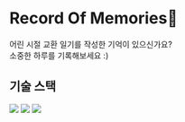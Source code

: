 # Record Of Memories📖

어린 시절 교환 일기를 작성한 기억이 있으신가요?   
소중한 하루를 기록해보세요 :)

## 기술 스택
<div align="left">
	<img src="https://img.shields.io/badge/JavaScript-F7DF1E?style=flat&logo=JavaScript&logoColor=white" />
	<img src="https://img.shields.io/badge/HTML5-E34F26?style=flat&logo=HTML5&logoColor=white" />
	<img src="https://img.shields.io/badge/CSS3-1572B6?style=flat&logo=CSS3&logoColor=white" />
</div>
